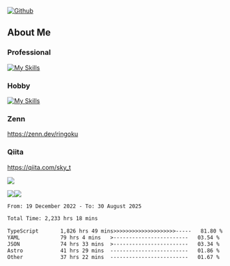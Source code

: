 [![Github](https://img.shields.io/github/followers/skyt-a?label=Follow&style=social)](https://github.com/skyt-a)

## About Me
### Professional
[![My Skills](https://skillicons.dev/icons?i=react,ts,js,nodejs,java,graphql,firebase,githubactions&theme=light)](https://skillicons.dev)
### Hobby
[![My Skills](https://skillicons.dev/icons?i=unity,rust,py&theme=light)](https://skillicons.dev)

### Zenn
https://zenn.dev/ringoku
### Qiita
https://qiita.com/sky_t


![](https://github-profile-summary-cards.vercel.app/api/cards/profile-details?username=skyt-a&theme=default)

![](https://github-profile-summary-cards.vercel.app/api/cards/repos-per-language?username=skyt-a&theme=default)![](https://github-profile-summary-cards.vercel.app/api/cards/stats?username=RinGoku&theme=default)

<!--START_SECTION:waka-->

```txt
From: 19 December 2022 - To: 30 August 2025

Total Time: 2,233 hrs 18 mins

TypeScript       1,826 hrs 49 mins>>>>>>>>>>>>>>>>>>>>-----   81.80 %
YAML             79 hrs 4 mins   >------------------------   03.54 %
JSON             74 hrs 33 mins  >------------------------   03.34 %
Astro            41 hrs 29 mins  -------------------------   01.86 %
Other            37 hrs 22 mins  -------------------------   01.67 %
```

<!--END_SECTION:waka-->
